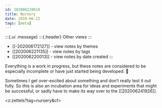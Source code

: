 ```yaml
---
id: 202006220019
title: Nursery
date: 2020-06-22
tags: [meta]
---
```

:::{.ui .message}
:::{.header}
Other views
:::
- [[-202006172127]] - view notes by themes 
- [[202006221135]] - view notes by tags 
- [[202006220013]] - view notes by date created 
::: 

Everything is a work in progress, but these notes are considered to be especially incomplete or have just started being developed. 🌱

Sometimes I get over-excited about something and don’t really test it out fully. So this is also an incubation area for ideas and experiments that might be successful, or sadly have to make its way over to the [[202006241926]].

<z:zettels?tag=nursery&cf>
